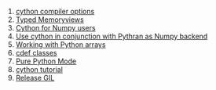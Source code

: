  1. [cython compiler options]
 2. [Typed Memoryviews]
 3. [Cython for Numpy users]
 4. [Use cython in conjunction with Pythran as Numpy backend]
 5. [Working with Python arrays]
 6. [cdef classes]
 7. [Pure Python Mode]
 8. [cython tutorial]
 9. [Release GIL]
 
[cython compiler options]: https://cython.readthedocs.io/en/latest/src/userguide/source_files_and_compilation.html#compiler-options
[Typed Memoryviews]: http://docs.cython.org/en/latest/src/userguide/memoryviews.html#memoryviews
[Cython for Numpy users]: http://docs.cython.org/en/latest/src/userguide/numpy_tutorial.html
[Use cython in conjunction with Pythran as Numpy backend]: http://docs.cython.org/en/latest/src/userguide/numpy_pythran.html#numpy-pythran
[Working with Python arrays]: https://cython.readthedocs.io/en/latest/src/tutorial/array.html
[cdef classes]: https://cython.readthedocs.io/en/latest/src/tutorial/cdef_classes.html
[Pure Python Mode]: https://cython.readthedocs.io/en/latest/src/tutorial/pure.html
[cython tutorial]: https://cython.readthedocs.io/en/latest/src/tutorial/cython_tutorial.html
[Release GIL]: https://cython.readthedocs.io/en/latest/src/userguide/external_C_code.html#nogil
